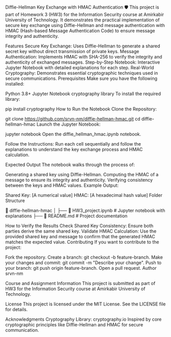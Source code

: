 Diffie-Hellman Key Exchange with HMAC Authentication 🛡️
This project is part of Homework 3 (HW3) for the Information Security course at Amirkabir University of Technology. It demonstrates the practical implementation of secure key exchange using Diffie-Hellman and message authentication with HMAC (Hash-based Message Authentication Code) to ensure message integrity and authenticity.

Features
Secure Key Exchange: Uses Diffie-Hellman to generate a shared secret key without direct transmission of private keys.
Message Authentication: Implements HMAC with SHA-256 to verify the integrity and authenticity of exchanged messages.
Step-by-Step Notebook: Interactive Jupyter Notebook with detailed explanations for each step.
Real-World Cryptography: Demonstrates essential cryptographic techniques used in secure communications.
Prerequisites
Make sure you have the following installed:

Python 3.8+
Jupyter Notebook
cryptography library
To install the required library:

pip install cryptography
How to Run the Notebook
Clone the Repository:

git clone https://github.com/srvn-nm/diffie-hellman-hmac.git
cd diffie-hellman-hmac
Launch the Jupyter Notebook:

jupyter notebook
Open the diffie_hellman_hmac.ipynb notebook.

Follow the Instructions:
Run each cell sequentially and follow the explanations to understand the key exchange process and HMAC calculation.

Expected Output
The notebook walks through the process of:

Generating a shared key using Diffie-Hellman.
Computing the HMAC of a message to ensure its integrity and authenticity.
Verifying consistency between the keys and HMAC values.
Example Output:

Shared Key: [A numerical value]
HMAC: [A hexadecimal hash value]
Folder Structure

📂 diffie-hellman-hmac
│
├── 📄 HW3_project.ipynb  # Jupyter notebook with explanations
├── 📄 README.md                  # Project documentation

How to Verify the Results
Check Shared Key Consistency: Ensure both parties derive the same shared key.
Validate HMAC Calculation: Use the provided shared key and message to confirm that the generated HMAC matches the expected value.
Contributing
If you want to contribute to the project:

Fork the repository.
Create a branch: git checkout -b feature-branch.
Make your changes and commit: git commit -m "Describe your change".
Push to your branch: git push origin feature-branch.
Open a pull request.
Author
srvn-nm

Course and Assignment Information
This project is submitted as part of HW3 for the Information Security course at Amirkabir University of Technology.

License
This project is licensed under the MIT License. See the LICENSE file for details.

Acknowledgments
Cryptography Library: cryptography.io
Inspired by core cryptographic principles like Diffie-Hellman and HMAC for secure communication.
